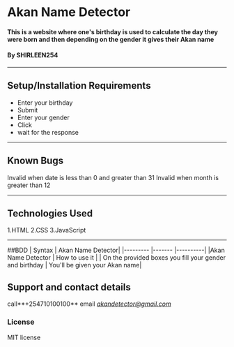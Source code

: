 # Akan Name Detector
#### This is a website where one's birthday is used to calculate the day they were born and then depending on the gender it gives their Akan name
#### By **SHIRLEEN254**
_________
## Setup/Installation Requirements
* Enter your birthday
* Submit
* Enter your gender
* Click
* wait for the response
________
## Known Bugs
Invalid when date is less than 0 and greater than 31
Invalid when month is greater than 12
________
## Technologies Used
1.HTML
2.CSS
3.JavaScript
________
##BDD
| Syntax  |
Akan Name Detector|
|--------- |------- |----------|
|Akan Name Detector | How to use it | 
| On the provided boxes you fill your gender and birthday | You'll be given your Akan name|
## Support and contact details
call**+254710100100** 
email *akandetector@gmail.com*
### License
MIT license
